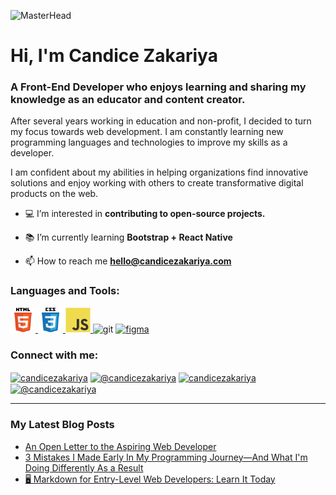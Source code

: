 ![MasterHead]([https://candicezakariya.com/wp-content/uploads/2022/11/CANDICE-ZAKARIYA-1.png](https://candicezakariya.com/wp-content/uploads/2023/12/candice-zakariya-LinkedIn-Banner.png))
<h1 align="left">Hi, I'm Candice Zakariya</h1>

<h3 align="left">A Front-End Developer who enjoys learning and sharing my knowledge as an educator and content creator.</h3>
<p>
After several years working in education and non-profit, I decided to turn my focus towards web development. I am constantly learning new programming languages and technologies to improve my skills as a developer. 

I am confident about my abilities in helping organizations find innovative solutions and enjoy working with others to create transformative digital products on the web.</p>

- 💻 I’m interested in **contributing to open-source projects.**

- 📚 I’m currently learning **Bootstrap + React Native**

- 📫 How to reach me **hello@candicezakariya.com**

<h3 align="left">Languages and Tools:</h3>
<p align="left"> <a href="https://www.w3.org/html/" target="_blank" rel="noreferrer"> <img src="https://raw.githubusercontent.com/devicons/devicon/master/icons/html5/html5-original-wordmark.svg" alt="html5" width="40" height="40"/> </a> <a href="https://www.w3schools.com/css/" target="_blank" rel="noreferrer"> <img src="https://raw.githubusercontent.com/devicons/devicon/master/icons/css3/css3-original-wordmark.svg" alt="css3" width="40" height="40"/> </a> <a href="https://git-scm.com/" target="_blank" rel="noreferrer"> <a href="https://developer.mozilla.org/en-US/docs/Web/JavaScript" target="_blank" rel="noreferrer"> <img src="https://raw.githubusercontent.com/devicons/devicon/master/icons/javascript/javascript-original.svg" alt="javascript" width="40" height="40"/> </a> <img src="https://www.vectorlogo.zone/logos/git-scm/git-scm-icon.svg" alt="git" width="40" height="40"/> </a> <a href="https://www.figma.com/" target="_blank" rel="noreferrer"> <img src="https://www.vectorlogo.zone/logos/figma/figma-icon.svg" alt="figma" width="40" height="40"/> </a>  </p>

<h3 align="left">Connect with me:</h3>
<p align="left">
<a href="https://linkedin.com/in/candicezakariya" target="blank"><img align="center" src="https://raw.githubusercontent.com/rahuldkjain/github-profile-readme-generator/master/src/images/icons/Social/linked-in-alt.svg" alt="candicezakariya" height="30" width="40" /></a>
<a href="https://medium.com/@candicezakariya" target="blank"><img align="center" src="https://raw.githubusercontent.com/rahuldkjain/github-profile-readme-generator/master/src/images/icons/Social/medium.svg" alt="@candicezakariya" height="30" width="40" /></a>
<a href="https://twitter.com/candicezakariya" target="blank"><img align="center" src="https://raw.githubusercontent.com/rahuldkjain/github-profile-readme-generator/master/src/images/icons/Social/twitter.svg" alt="candicezakariya" height="30" width="40" /></a>
<a href="https://hashnode.com/@candicezakariya" target="blank"><img align="center" src="https://raw.githubusercontent.com/rahuldkjain/github-profile-readme-generator/master/src/images/icons/Social/hashnode.svg" alt="@candicezakariya" height="30" width="40" /></a>
</p>

---

<h3>My Latest Blog Posts</h3>

<!-- BLOG-POST-LIST:START -->
- [An Open Letter to the Aspiring Web Developer](https://candicezakariya.hashnode.dev/an-open-letter-to-the-aspiring-web-developer)
- [3 Mistakes I Made Early In My Programming Journey—And What I&#39;m Doing Differently As a Result](https://candicezakariya.hashnode.dev/early-programming-mistakes)
- [🖥 Markdown for Entry-Level Web Developers: Learn It Today](https://candicezakariya.hashnode.dev/markdown-for-entry-level-web-developers-learn-it-today)
<!-- BLOG-POST-LIST:END -->

